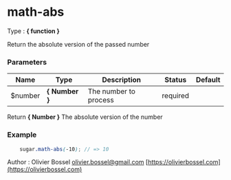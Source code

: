 # math-abs

<!-- @namespace: sugar.scss.math.math-abs -->

Type : **{ function }**


Return the absolute version of the passed number



### Parameters
Name  |  Type  |  Description  |  Status  |  Default
------------  |  ------------  |  ------------  |  ------------  |  ------------
$number  |  **{ Number }**  |  The number to process  |  required  |

Return **{ Number }** The absolute version of the number

### Example
```scss
	sugar.math-abs(-10); // => 10
```
Author : Olivier Bossel [olivier.bossel@gmail.com](mailto:olivier.bossel@gmail.com) [https://olivierbossel.com](https://olivierbossel.com)